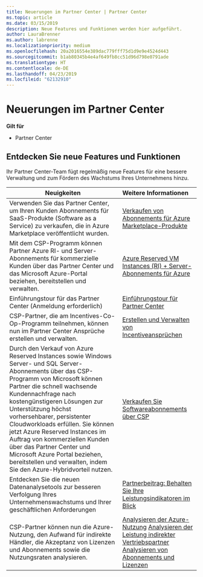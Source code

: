 ```yaml
---
title: Neuerungen im Partner Center | Partner Center
ms.topic: article
ms.date: 03/15/2019
description: Neue Features und Funktionen werden hier aufgeführt.
author: LauraBrenner
ms.author: labrenne
ms.localizationpriority: medium
ms.openlocfilehash: 20a2016554e389dac779fff75d1d9e9e4524d443
ms.sourcegitcommit: b1ab80345b4e4af649fb8cc51d96d798e0791ade
ms.translationtype: HT
ms.contentlocale: de-DE
ms.lasthandoff: 04/23/2019
ms.locfileid: "62132910"
---
```

# <a name="whats-new-in-partner-center"></a>Neuerungen im Partner Center

**Gilt für**

-  Partner Center

## <a name="check-out-new-features-and-capabilities"></a>Entdecken Sie neue Features und Funktionen 

Ihr Partner Center-Team fügt regelmäßig neue Features für eine bessere Verwaltung und zum Fördern des Wachstums Ihres Unternehmens hinzu.


|**Neuigkeiten**   |**Weitere Informationen**   |
|----------------------|:-----------------|
|Verwenden Sie das Partner Center, um Ihren Kunden Abonnements für SaaS-Produkte (Software as a Service) zu verkaufen, die in Azure Marketplace veröffentlicht wurden.  | [Verkaufen von Abonnements für Azure Marketplace-Produkte](sell-marketplace-products.md)|
|Mit dem CSP-Programm können Partner Azure RI- und Server-Abonnements für kommerzielle Kunden über das Partner Center und das Microsoft Azure-Portal beziehen, bereitstellen und verwalten.|[Azure Reserved VM Instances (RI) + Server-Abonnements für Azure](azure-ri-server-subscriptions.md)|
|Einführungstour für das Partner Center (Anmeldung erforderlich)|[Einführungstour für Partner Center](https://partnercenter.microsoft.com/pcv/redirect?authenticate=true&redirect=%2Fdashboard%2Foverview)|
|CSP-Partner, die am Incentives-Co-Op-Programm teilnehmen, können nun im Partner Center Ansprüche erstellen und verwalten.|[Erstellen und Verwalten von Incentiveansprüchen](create-incentives-claims.md)|
|Durch den Verkauf von Azure Reserved Instances sowie Windows Server- und SQL Server-Abonnements über das CSP-Programm von Microsoft können Partner die schnell wachsende Kundennachfrage nach kostengünstigeren Lösungen zur Unterstützung höchst vorhersehbarer, persistenter Cloudworkloads erfüllen. Sie können jetzt Azure Reserved Instances im Auftrag von kommerziellen Kunden über das Partner Center und Microsoft Azure Portal beziehen, bereitstellen und verwalten, indem Sie den Azure-Hybridvorteil nutzen.|[Verkaufen Sie Softwareabonnements über CSP](csp-software-subscriptions.md)|
|Entdecken Sie die neuen Datenanalysetools zur besseren Verfolgung Ihres Unternehmenswachstums und Ihrer geschäftlichen Anforderungen| [Partnerbeitrag: Behalten Sie Ihre Leistungsindikatoren im Blick](partner-contributions.md)|
|CSP-Partner können nun die Azure-Nutzung, den Aufwand für indirekte Händler, die Akzeptanz von Lizenzen und Abonnements sowie die Nutzungsraten analysieren.|[Analysieren der Azure-Nutzung](analyze-azure-usage.md)  [Analysieren der Leistung indirekter Vertriebspartner](Analyze-indirect-resellers.md)  [Analysieren von Abonnements und Lizenzen](analyze-subscriptions-licenses.md)|

